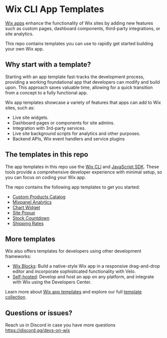 # Wix CLI App Templates

[Wix apps](https://dev.wix.com/docs/build-apps) enhance the functionality of Wix sites by adding new features such as custom pages, dashboard components, third-party integrations, or site analytics.

This repo contains templates you can use to rapidly get started building your own Wix app.

## Why start with a template?

Starting with an app template fast-tracks the development process, providing a working foundational app that developers can modify and build upon. This approach saves valuable time, allowing for a quick transition from a concept to a fully functional app.

Wix app templates showcase a variety of features that apps can add to Wix sites, such as:

+ Live site widgets.
+ Dashboard pages or components for site admins.
+ Integration with 3rd-party services.
+ Live site background scripts for analytics and other purposes.
+ Backend APIs, Wix event handlers and service plugins

## The templates in this repo

The app templates in this repo use the [Wix CLI](https://dev.wix.com/docs/build-apps/developer-tools/cli/get-started/about-the-wix-cli-for-apps) and [JavaScript SDK](https://dev.wix.com/docs/sdk). These tools provide a comprehensive developer experience with minimal setup, so you can focus on coding your Wix app.

The repo contains the following app templates to get you started:

+ [Custom Products Catalog](./custom-products-catalog/README.md)
+ [Mixpanel Analytics](./mixpanel-analytics/README.md)
+ [Chart Widget](./chart-widget/README.md)
+ [Site Popup](./site-popup/README.md)
+ [Stock Countdown](./stock-countdown/README.md)
+ [Shipping Rates](./shipping-rates/README.md)

## More templates

Wix also offers templates for developers using other development frameworks:

* [Wix Blocks](https://dev.wix.com/apps-templates?filter=blocks): Build a native-style Wix app in a responsive drag-and-drop editor and incorporate sophisticated functionality with Velo.
* [Self-hosted](https://dev.wix.com/apps-templates?filter=self-hosted): Develop and host an app on any platform, and integrate with Wix using the Developers Center.

Learn more about [Wix app templates](https://dev.wix.com/docs/build-apps/get-started/templates/get-started-from-an-app-template) and explore our full [template collection](https://dev.wix.com/apps-templates?filter=cli).

## Questions or issues?
Reach us in Discord in case you have more questions https://discord.gg/devs-on-wix